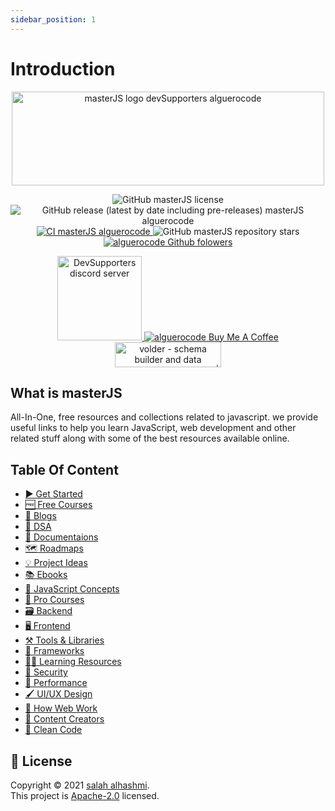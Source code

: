 ```yaml
---
sidebar_position: 1
---
```


# Introduction

<p align="center">
<img src="https://user-images.githubusercontent.com/75932477/155848823-adea4766-cda8-46b2-a178-d1092ade13bb.png" alt="masterJS logo devSupporters alguerocode" width="500" height="150"/>
</p>
<p align="center">
<img src="https://img.shields.io/github/license/devSupporters/masterJS" alt="GitHub masterJS license"/>
<img src="https://img.shields.io/github/v/release/devSupporters/masterJS?include_prereleases" alt="GitHub release (latest by date including pre-releases) masterJS alguerocode"/>
  <a href="https://github.com/devSupporters/masterJS/actions/workflows/main.yml">
<img src="https://github.com/devSupporters/masterJS/actions/workflows/main.yml/badge.svg" alt="CI masterJS alguerocode"/>
  </a>
<img src="https://img.shields.io/github/stars/devSupporters/masterJS" alt="GitHub masterJS repository stars"/>
<a href="https://github.com/alguerocode">
  <img src="https://img.shields.io/github/followers/alguerocode?style=social" alt="alguerocode Github folowers"/>
</a>

</p>

<p align="center">
  <a href="https://discord.gg/cfyQkKcd">
  <img width="135" src="https://img.shields.io/badge/Discord-7289DA?style=for-the-badge&logo=discord&logoColor=white" alt="DevSupporters discord server"/>
  </a>
  <a href="https://www.buymeacoffee.com/alhashmis28">
  <img src="https://www.buymeacoffee.com/assets/img/custom_images/orange_img.png" alt="alguerocode Buy Me A Coffee"/>
    </a>
<a href="https://www.producthunt.com/posts/volder?utm_source=badge-featured&utm_medium=badge&utm_souce=badge-volder">
<img src="https://api.producthunt.com/widgets/embed-image/v1/featured.svg?post_id=332017&theme=light" alt="volder - schema builder and data validation for javascript | Product Hunt" width="170" height="40" />
</a>
</p>
  

## What is masterJS

All-In-One, free resources and collections related to javascript. we provide useful links to help you  learn JavaScript, web development and other related stuff along with some of the best resources available online.

## Table Of Content

-   [▶️ Get Started](/)
-   [🆓 Free Courses](/)
-   [📰 Blogs](/)
-   [🧮 DSA](/)
-   [📜 Documentaions](/)
-   [🗺️ Roadmaps](/)
-   [💡 Project Ideas](/)
-   [📚 Ebooks](/)
-   [🧠 JavaScript Concepts](/)
-   [🏅 Pro Courses](/)
-   [🗃️ Backend](/)
-   [🖥️ Frontend](/)
-   [⚒️ Tools & Libraries](/)
-   [🧰 Frameworks](/)
-   [👨‍💻 Learning Resources](/)
-   [🔐 Security](/)
-   [🏇 Performance](/)
-   [🖌️ UI/UX Design](/)
-   [🧬 How Web Work](/)
-   [👨‍ Content Creators](/)
-   [🧹 Clean Code](/)

## 📝 License

Copyright © 2021 [salah alhashmi](https://github.com/alguerocode).<br />
This project is [Apache-2.0](https://github.com/devSupporters/masterJS/blob/master/LICENSE) licensed.